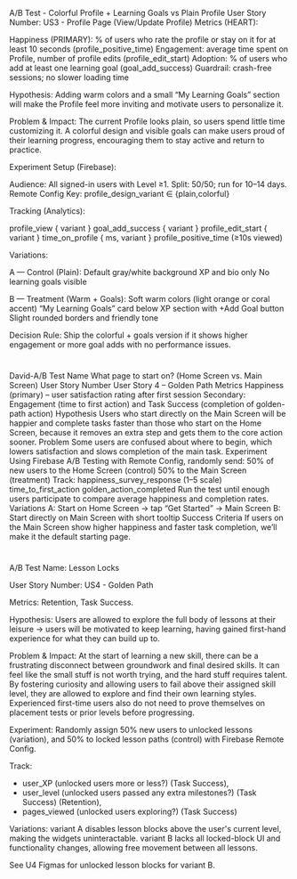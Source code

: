 A/B Test - Colorful Profile + Learning Goals vs Plain Profile
User Story Number: US3 - Profile Page (View/Update Profile)
Metrics (HEART):

Happiness (PRIMARY): % of users who rate the profile or stay on it for at least 10 seconds (profile_positive_time)
Engagement: average time spent on Profile, number of profile edits (profile_edit_start)
Adoption: % of users who add at least one learning goal (goal_add_success)
Guardrail: crash-free sessions; no slower loading time

Hypothesis:
Adding warm colors and a small “My Learning Goals” section will make the Profile feel more inviting and motivate users to personalize it.

Problem & Impact:
The current Profile looks plain, so users spend little time customizing it. A colorful design and visible goals can make users proud of their learning progress, encouraging them to stay active and return to practice.

Experiment Setup (Firebase):

Audience: All signed-in users with Level ≥1.
Split: 50/50; run for 10–14 days.
Remote Config Key: profile_design_variant ∈ {plain,colorful}

Tracking (Analytics):

profile_view { variant }
goal_add_success { variant }
profile_edit_start { variant }
time_on_profile { ms, variant }
profile_positive_time (≥10s viewed)

Variations:

A — Control (Plain):
Default gray/white background
XP and bio only
No learning goals visible

B — Treatment (Warm + Goals):
Soft warm colors (light orange or coral accent)
“My Learning Goals” card below XP section with +Add Goal button
Slight rounded borders and friendly tone

Decision Rule:
Ship the colorful + goals version if it shows higher engagement or more goal adds with no performance issues.


#

David-A/B Test Name
What page to start on? (Home Screen vs. Main Screen)
User Story Number
User Story 4 – Golden Path
Metrics
Happiness (primary) – user satisfaction rating after first session
Secondary: Engagement (time to first action) and Task Success (completion of golden-path action)
Hypothesis
Users who start directly on the Main Screen will be happier and complete tasks faster than those who start on the Home Screen, because it removes an extra step and gets them to the core action sooner.
Problem
Some users are confused about where to begin, which lowers satisfaction and slows completion of the main task.
Experiment
Using Firebase A/B Testing with Remote Config, randomly send:
50% of new users to the Home Screen (control)
50% to the Main Screen (treatment)
Track:
happiness_survey_response (1–5 scale)
time_to_first_action
golden_action_completed
Run the test until enough users participate to compare average happiness and completion rates.
Variations
A: Start on Home Screen → tap “Get Started” → Main Screen
B: Start directly on Main Screen with short tooltip
Success Criteria
If users on the Main Screen show higher happiness and faster task completion, we’ll make it the default starting page.


#

A/B Test Name: Lesson Locks

User Story Number: US4 - Golden Path

Metrics: Retention, Task Success.

Hypothesis: Users are allowed to explore the full body of lessons at their leisure → users will be motivated to keep learning, having gained first-hand experience for what they can build up to.

Problem & Impact: At the start of learning a new skill, there can be a frustrating disconnect between groundwork and final desired skills. It can feel like the small stuff is not worth trying, and the hard stuff requires talent. By fostering curiosity and allowing users to fail above their assigned skill level, they are allowed to explore and find their own learning styles. Experienced first-time users also do not need to prove themselves on placement tests or prior levels before progressing.

Experiment: Randomly assign 50% new users to unlocked lessons (variation), and 50% to locked lesson paths (control) with Firebase Remote Config.

Track: 
- user_XP (unlocked users more or less?) (Task Success), 
- user_level (unlocked users passed any extra milestones?) (Task Success) (Retention), 
- pages_viewed (unlocked users exploring?) (Task Success)

Variations: variant A disables lesson blocks above the user's current level, making the widgets uninteractable. 
variant B lacks all locked-block UI and functionality changes, allowing free movement between all lessons.

See U4 Figmas for unlocked lesson blocks for variant B.
